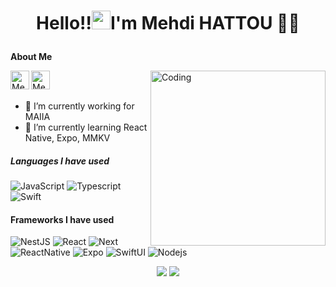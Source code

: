 # <p align="center"> **Hello!!<img src="https://raw.githubusercontent.com/KarthikNayak024/KarthikNayak024/master/assets/wave.gif" alt="waving hand" width="30px">I'm Mehdi HATTOU** 🎯️🚀️</p>
**About Me**

<a href="https://x.com/Mehdi_Hattou">
  <img align="left" alt="Mehdi Twitter" width="30px" src="https://raw.githubusercontent.com/rahuldkjain/github-profile-readme-generator/master/src/images/icons/Social/twitter.svg" />
</a>
<a href="https://www.linkedin.com/in/mehdi-hattou/">
  <img align="left" alt="Mehdi Linkdein" width="30px" src="https://raw.githubusercontent.com/rahuldkjain/github-profile-readme-generator/master/src/images/icons/Social/linked-in-alt.svg" />
</a>
<img align="right" alt="Coding" width="280px" src="https://media0.giphy.com/media/v1.Y2lkPTc5MGI3NjExNW56NTNtOGZjOWMwcGtjMWRzcXU0NmFqdHI2Y29iZnIzMmN1bGVqcyZlcD12MV9pbnRlcm5hbF9naWZfYnlfaWQmY3Q9Zw/Yfl7CS7vQqnebA69aH/giphy.webp">

<br/>
<br/>

- 💼 I’m currently working for MAIIA
- 🌱 I’m currently learning React Native, Expo, MMKV

##### Languages I have used

![JavaScript](https://img.shields.io/badge/-JavaScript-000000?style=flat&logo=JavaScript)
![Typescript](https://img.shields.io/badge/-TypeScript-000000?style=flat&logo=Typescript)
![Swift](https://img.shields.io/badge/-Swift-000000?style=flat&logo=Swift)

#### Frameworks I have used

![NestJS](https://img.shields.io/badge/-NestJS-000000?style=flat&logo=nestjs)
![React](https://img.shields.io/badge/-React.js-000000?style=flat&logo=React)
![Next](https://img.shields.io/badge/-Next.js-000000?style=flat&logo=Next.js)
![ReactNative](https://img.shields.io/badge/-React%20Native-000000?style=flat&logo=React)
![Expo](https://img.shields.io/badge/-Expo-000000?style=flat&logo=expo)
![SwiftUI](https://img.shields.io/badge/-SwiftUI-000000?style=flat&logo=swift)
![Nodejs](https://img.shields.io/badge/-Node.js-000000?style=flat&logo=node.js)

<p align="center">
<img src="https://github-readme-stats.vercel.app/api/top-langs/?username=teczer&hide_langs_below=1&layout=compact&theme=dark">
<img src="https://github-readme-stats.vercel.app/api?username=teczer&show_icons=true&theme=dark">
</p>

